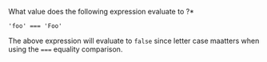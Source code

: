 What value does the following expression evaluate to ?*

`'foo' === 'Foo'`

The above expression will evaluate to `false` since letter case maatters when using the `===` equality comparison.